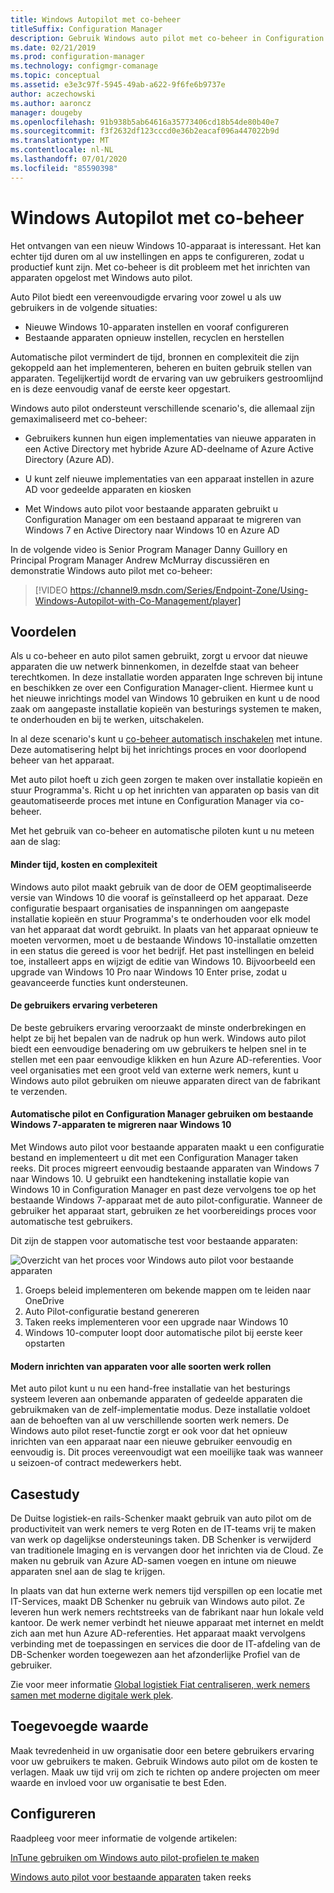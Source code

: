 ```yaml
---
title: Windows Autopilot met co-beheer
titleSuffix: Configuration Manager
description: Gebruik Windows auto pilot met co-beheer in Configuration Manager om het instellen van nieuwe Windows 10-apparaten te vereenvoudigen.
ms.date: 02/21/2019
ms.prod: configuration-manager
ms.technology: configmgr-comanage
ms.topic: conceptual
ms.assetid: e3e3c97f-5945-49ab-a622-9f6fe6b9737e
author: aczechowski
ms.author: aaroncz
manager: dougeby
ms.openlocfilehash: 91b938b5ab64616a35773406cd18b54de80b40e7
ms.sourcegitcommit: f3f2632df123cccd0e36b2eacaf096a447022b9d
ms.translationtype: MT
ms.contentlocale: nl-NL
ms.lasthandoff: 07/01/2020
ms.locfileid: "85590398"
---
```

# <a name="windows-autopilot-with-co-management"></a>Windows Autopilot met co-beheer

Het ontvangen van een nieuw Windows 10-apparaat is interessant. Het kan echter tijd duren om al uw instellingen en apps te configureren, zodat u productief kunt zijn. Met co-beheer is dit probleem met het inrichten van apparaten opgelost met Windows auto pilot.

Auto Pilot biedt een vereenvoudigde ervaring voor zowel u als uw gebruikers in de volgende situaties:
- Nieuwe Windows 10-apparaten instellen en vooraf configureren  
- Bestaande apparaten opnieuw instellen, recyclen en herstellen  

Automatische pilot vermindert de tijd, bronnen en complexiteit die zijn gekoppeld aan het implementeren, beheren en buiten gebruik stellen van apparaten. Tegelijkertijd wordt de ervaring van uw gebruikers gestroomlijnd en is deze eenvoudig vanaf de eerste keer opgestart.

Windows auto pilot ondersteunt verschillende scenario's, die allemaal zijn gemaximaliseerd met co-beheer:

- Gebruikers kunnen hun eigen implementaties van nieuwe apparaten in een Active Directory met hybride Azure AD-deelname of Azure Active Directory (Azure AD).  

- U kunt zelf nieuwe implementaties van een apparaat instellen in azure AD voor gedeelde apparaten en kiosken  

- Met Windows auto pilot voor bestaande apparaten gebruikt u Configuration Manager om een bestaand apparaat te migreren van Windows 7 en Active Directory naar Windows 10 en Azure AD  

In de volgende video is Senior Program Manager Danny Guillory en Principal Program Manager Andrew McMurray discussiëren en demonstratie Windows auto pilot met co-beheer:

> [!VIDEO https://channel9.msdn.com/Series/Endpoint-Zone/Using-Windows-Autopilot-with-Co-Management/player]



## <a name="benefits"></a>Voordelen

Als u co-beheer en auto pilot samen gebruikt, zorgt u ervoor dat nieuwe apparaten die uw netwerk binnenkomen, in dezelfde staat van beheer terechtkomen. In deze installatie worden apparaten Inge schreven bij intune en beschikken ze over een Configuration Manager-client.  Hiermee kunt u het nieuwe inrichtings model van Windows 10 gebruiken en kunt u de nood zaak om aangepaste installatie kopieën van besturings systemen te maken, te onderhouden en bij te werken, uitschakelen. 

In al deze scenario's kunt u [co-beheer automatisch inschakelen](how-to-prepare-Win10.md) met intune. Deze automatisering helpt bij het inrichtings proces en voor doorlopend beheer van het apparaat.

Met auto pilot hoeft u zich geen zorgen te maken over installatie kopieën en stuur Programma's. Richt u op het inrichten van apparaten op basis van dit geautomatiseerde proces met intune en Configuration Manager via co-beheer.


Met het gebruik van co-beheer en automatische piloten kunt u nu meteen aan de slag:

#### <a name="reduce-time-costs-and-complexity"></a>Minder tijd, kosten en complexiteit
Windows auto pilot maakt gebruik van de door de OEM geoptimaliseerde versie van Windows 10 die vooraf is geïnstalleerd op het apparaat. Deze configuratie bespaart organisaties de inspanningen om aangepaste installatie kopieën en stuur Programma's te onderhouden voor elk model van het apparaat dat wordt gebruikt. In plaats van het apparaat opnieuw te moeten vervormen, moet u de bestaande Windows 10-installatie omzetten in een status die gereed is voor het bedrijf. Het past instellingen en beleid toe, installeert apps en wijzigt de editie van Windows 10. Bijvoorbeeld een upgrade van Windows 10 Pro naar Windows 10 Enter prise, zodat u geavanceerde functies kunt ondersteunen.

#### <a name="improve-the-user-experience"></a>De gebruikers ervaring verbeteren
De beste gebruikers ervaring veroorzaakt de minste onderbrekingen en helpt ze bij het bepalen van de nadruk op hun werk. Windows auto pilot biedt een eenvoudige benadering om uw gebruikers te helpen snel in te stellen met een paar eenvoudige klikken en hun Azure AD-referenties. Voor veel organisaties met een groot veld van externe werk nemers, kunt u Windows auto pilot gebruiken om nieuwe apparaten direct van de fabrikant te verzenden.

#### <a name="use-autopilot-and-configuration-manager-to-migrate-existing-windows-7-devices-to-windows-10"></a>Automatische pilot en Configuration Manager gebruiken om bestaande Windows 7-apparaten te migreren naar Windows 10
Met Windows auto pilot voor bestaande apparaten maakt u een configuratie bestand en implementeert u dit met een Configuration Manager taken reeks. Dit proces migreert eenvoudig bestaande apparaten van Windows 7 naar Windows 10. U gebruikt een handtekening installatie kopie van Windows 10 in Configuration Manager en past deze vervolgens toe op het bestaande Windows 7-apparaat met de auto pilot-configuratie. Wanneer de gebruiker het apparaat start, gebruiken ze het voorbereidings proces voor automatische test gebruikers.

Dit zijn de stappen voor automatische test voor bestaande apparaten:

![Overzicht van het proces voor Windows auto pilot voor bestaande apparaten](media/autopilot-for-existing-devices.png)

1. Groeps beleid implementeren om bekende mappen om te leiden naar OneDrive
2. Auto Pilot-configuratie bestand genereren
3. Taken reeks implementeren voor een upgrade naar Windows 10
4. Windows 10-computer loopt door automatische pilot bij eerste keer opstarten

#### <a name="modernizing-device-provisioning-for-all-types-of-workers"></a>Modern inrichten van apparaten voor alle soorten werk rollen
Met auto pilot kunt u nu een hand-free installatie van het besturings systeem leveren aan onbemande apparaten of gedeelde apparaten die gebruikmaken van de zelf-implementatie modus. Deze installatie voldoet aan de behoeften van al uw verschillende soorten werk nemers. De Windows auto pilot reset-functie zorgt er ook voor dat het opnieuw inrichten van een apparaat naar een nieuwe gebruiker eenvoudig en eenvoudig is. Dit proces vereenvoudigt wat een moeilijke taak was wanneer u seizoen-of contract medewerkers hebt. 



## <a name="case-study"></a>Casestudy

De Duitse logistiek-en rails-Schenker maakt gebruik van auto pilot om de productiviteit van werk nemers te verg Roten en de IT-teams vrij te maken van werk op dagelijkse ondersteunings taken. DB Schenker is verwijderd van traditionele Imaging en is vervangen door het inrichten via de Cloud. Ze maken nu gebruik van Azure AD-samen voegen en intune om nieuwe apparaten snel aan de slag te krijgen. 

In plaats van dat hun externe werk nemers tijd verspillen op een locatie met IT-Services, maakt DB Schenker nu gebruik van Windows auto pilot. Ze leveren hun werk nemers rechtstreeks van de fabrikant naar hun lokale veld kantoor. De werk nemer verbindt het nieuwe apparaat met internet en meldt zich aan met hun Azure AD-referenties. Het apparaat maakt vervolgens verbinding met de toepassingen en services die door de IT-afdeling van de DB-Schenker worden toegewezen aan het afzonderlijke Profiel van de gebruiker.

Zie voor meer informatie [Global logistiek Fiat centraliseren, werk nemers samen met moderne digitale werk plek](https://customers.microsoft.com/story/db-schenker-travel-transportation-windows-10).



## <a name="value-proposition"></a>Toegevoegde waarde

Maak tevredenheid in uw organisatie door een betere gebruikers ervaring voor uw gebruikers te maken. Gebruik Windows auto pilot om de kosten te verlagen. Maak uw tijd vrij om zich te richten op andere projecten om meer waarde en invloed voor uw organisatie te best Eden.



## <a name="configure"></a>Configureren

Raadpleeg voor meer informatie de volgende artikelen:

[InTune gebruiken om Windows auto pilot-profielen te maken](https://docs.microsoft.com/intune/enrollment-autopilot)

[Windows auto pilot voor bestaande apparaten](../osd/deploy-use/windows-autopilot-for-existing-devices.md) taken reeks

